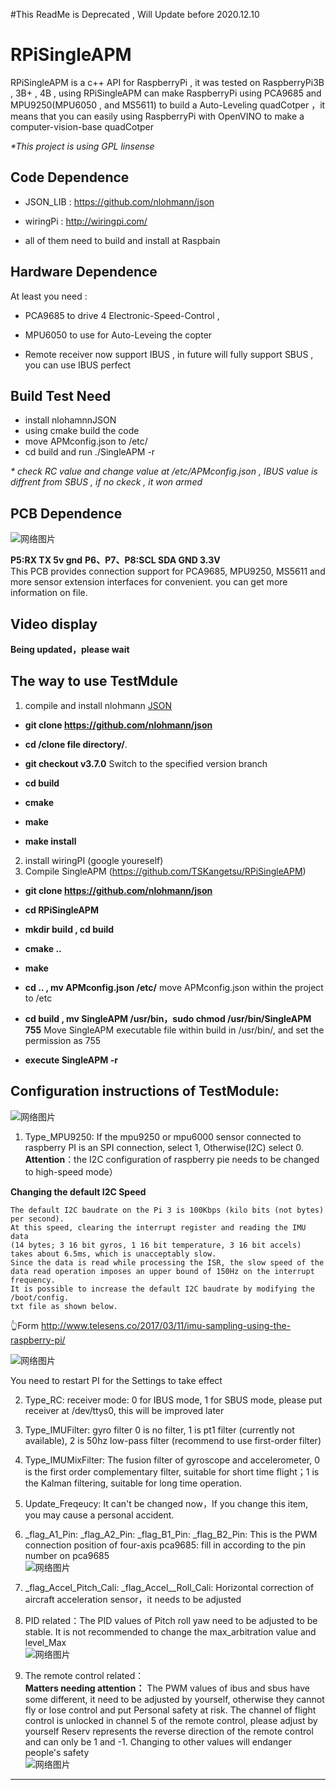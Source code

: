 
#This ReadMe is Deprecated , Will Update before 2020.12.10

# RPiSingleAPM


RPiSingleAPM is a c++ API for RaspberryPi , it was tested on RaspberryPi3B , 3B+ , 4B , using RPiSingleAPM can make RaspberryPi using
PCA9685 and MPU9250(MPU6050 , and MS5611) to build a Auto-Leveling quadCotper ，it means that you can easily using RaspberryPi with OpenVINO to make a computer-vision-base quadCotper

*\*This project is using GPL linsense*

## Code Dependence
- JSON_LIB : https://github.com/nlohmann/json

- wiringPi : http://wiringpi.com/

- all of them need to build and install at Raspbain

## Hardware Dependence
At least you need :
 - PCA9685 to drive 4 Electronic-Speed-Control , 

 - MPU6050 to use for Auto-Leveing the copter

 - Remote receiver now support IBUS , in future will fully support SBUS , you can use IBUS perfect
 
## Build Test Need
 - install nlohamnnJSON
 - using cmake build the code
 - move APMconfig.json to /etc/
 - cd build and run ./SingleAPM -r

*\* check RC value and change value at /etc/APMconfig.json , IBUS value is diffrent from SBUS , if no ckeck , it won armed*

## PCB Dependence
![网络图片](https://github.com/pluierry/picture/blob/master/readme%20pictures/PI-PCB/PI-PCB.png?raw=true)

**P5:RX TX 5v gnd**
**P6、P7、P8:SCL SDA GND 3.3V**  
This PCB provides connection support for PCA9685, MPU9250, MS5611 and more sensor extension interfaces for convenient. you can get more information on file.

## Video display

**Being updated，please wait**


## The way to use TestMdule

 1. compile and install nlohmann [JSON](https://github.com/nlohmann/json)
- **git clone https://github.com/nlohmann/json**

- **cd /clone file directory/**. 

- **git checkout v3.7.0** Switch to the specified version branch

- **cd build**

- **cmake**

- **make**

- **make install**
2. install wiringPI (google youreself)
3. Compile SingleAPM (https://github.com/TSKangetsu/RPiSingleAPM)
- **git clone https://github.com/nlohmann/json**

- **cd RPiSingleAPM** 

- **mkdir build , cd build**

- **cmake ..**

- **make**

- **cd .. , mv APMconfig.json /etc/** 
move APMconfig.json within the project to /etc

- **cd build , mv SingleAPM /usr/bin，sudo chmod /usr/bin/SingleAPM 755**
Move SingleAPM executable file within build in /usr/bin/, and set the permission as 755
- **execute SingleAPM -r**

## Configuration instructions of TestModule:
![网络图片](https://github.com/pluierry/picture/blob/master/readme%20pictures/TestModule%E7%9A%84%E9%A3%9E%E8%A1%8C%E9%85%8D%E7%BD%AE%E8%AF%B4%E6%98%8E.png?raw=true)
1.	Type_MPU9250: 
If the mpu9250 or mpu6000 sensor connected to raspberry PI is an SPI connection, select 1, 
Otherwise(I2C) select 0.
**Attention**：the I2C configuration of raspberry pie needs to be changed to high-speed mode）

**Changing the default I2C Speed**
```
The default I2C baudrate on the Pi 3 is 100Kbps (kilo bits (not bytes) per second). 
At this speed, clearing the interrupt register and reading the IMU data 
(14 bytes; 3 16 bit gyros, 1 16 bit temperature, 3 16 bit accels) takes about 6.5ms, which is unacceptably slow. 
Since the data is read while processing the ISR, the slow speed of the data read operation imposes an upper bound of 150Hz on the interrupt frequency. 
It is possible to increase the default I2C baudrate by modifying the /boot/config.
txt file as shown below.  
```  
👆Form <http://www.telesens.co/2017/03/11/imu-sampling-using-the-raspberry-pi/>

![网络图片](https://github.com/pluierry/picture/blob/master/readme%20pictures/%E6%9B%B4%E6%94%B9I2c%E7%9A%84%E9%80%9F%E5%BA%A6.png?raw=true)

You need to restart PI for the Settings to take effect

2. Type_RC: receiver mode: 0 for IBUS mode, 1 for SBUS mode, please put receiver at /dev/ttys0, this will be improved later  
3. Type_IMUFilter: gyro filter 0 is no filter, 1 is pt1 filter (currently not available), 2 is 50hz low-pass filter (recommend to use first-order filter)  
4. Type_IMUMixFilter: The fusion filter of gyroscope and accelerometer, 0 is the first order complementary filter, suitable for short time flight；1 is the Kalman filtering, suitable for long time operation.  
5. Update_Freqeucy: It can't be changed now，If you change this item, you may cause a personal accident.  
6. _flag_A1_Pin:
  _flag_A2_Pin:
  _flag_B1_Pin:
  _flag_B2_Pin:
  This is the PWM connection position of four-axis pca9685: fill in according to the pin number on pca9685  
  ![网络图片](https://github.com/pluierry/picture/blob/master/readme%20pictures/%E9%92%88%E5%8F%B7.png?raw=true)  

7. _flag_Accel_Pitch_Cali:
_flag_Accel__Roll_Cali:
Horizontal correction of aircraft acceleration sensor，it needs to be adjusted

8. PID related：The PID values of Pitch roll yaw need to be adjusted to be stable. It is not recommended to change the max_arbitration value and level_Max  
![网络图片](https://github.com/pluierry/picture/blob/master/readme%20pictures/PID%E7%9B%B8%E5%85%B3.png?raw=true)

9. The remote control related：   
**Matters needing attention：**
The PWM values of ibus and sbus have some different, it need to be adjusted by yourself, otherwise they cannot fly or lose control and put Personal safety at risk. The channel of flight control is unlocked in channel 5 of the remote control, please adjust by yourself
Reserv represents the reverse direction of the remote control and can only be 1 and -1. Changing to other values will endanger people's safety  
![网络图片](https://github.com/pluierry/picture/blob/master/readme%20pictures/%E9%81%A5%E6%8E%A7%E5%99%A8%E7%9B%B8%E5%85%B3.png?raw=true)

****
